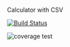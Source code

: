Calculator with CSV

[![Build Status](https://app.travis-ci.com/jcabral99/calc2.svg?branch=main)](https://app.travis-ci.com/jcabral99/calc2)

![coverage test](https://user-images.githubusercontent.com/90479905/144759090-2169a5ae-7ba4-48f5-a727-84114b1c6502.png)
